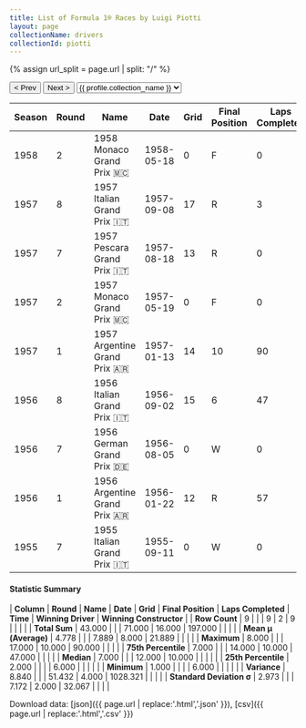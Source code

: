 ```yaml
---
title: List of Formula 1® Races by Luigi Piotti
layout: page
collectionName: drivers
collectionId: piotti
---
```


{% assign url_split = page.url | split: "/" %}
<div id="collection-navigation">
<button onclick="selector.options[selector.selectedIndex-1].value && (window.location = selector.options[selector.selectedIndex-1].value);">&lt; Prev</button>
<button onclick="selector.options[selector.selectedIndex+1].value && (window.location = selector.options[selector.selectedIndex+1].value);">Next &gt;</button>
<select id="selector" onchange="this.options[this.selectedIndex].value && (window.location = this.options[this.selectedIndex].value);">
  {% for collectionId in site.data[page.collectionName].refs %}
    {% if collectionId == page.collectionId %}
      {% assign selected = "selected" %}
    {% else %}
      {% assign selected = "" %}
    {% endif %}
    {% assign profile = site.data[page.collectionName][collectionId].profile %}
    <option value="/f1/{{ page.collectionName }}/{{ collectionId }}/{{ url_split[4] }}" {{ selected }}>{{ profile.collection_name }}</option>
  {% endfor %}
</select>
</div>

| Season | Round | Name | Date | Grid | Final Position | Laps Completed | Time | Winning Driver | Winning Constructor |
|--|--|--|--|--|--|--|--|--|--|
| 1958 | 2 | 1958 Monaco Grand Prix 🇲🇨 | 1958-05-18 | 0 | F | 0 |   | Maurice Trintignant 🇫🇷 | Cooper 🇬🇧 |
| 1957 | 8 | 1957 Italian Grand Prix 🇮🇹 | 1957-09-08 | 17 | R | 3 |   | Stirling Moss 🇬🇧 | Vanwall 🇬🇧 |
| 1957 | 7 | 1957 Pescara Grand Prix 🇮🇹 | 1957-08-18 | 13 | R | 0 |   | Stirling Moss 🇬🇧 | Vanwall 🇬🇧 |
| 1957 | 2 | 1957 Monaco Grand Prix 🇲🇨 | 1957-05-19 | 0 | F | 0 |   | Juan Fangio 🇦🇷 | Maserati 🇮🇹 |
| 1957 | 1 | 1957 Argentine Grand Prix 🇦🇷 | 1957-01-13 | 14 | 10 | 90 |   | Juan Fangio 🇦🇷 | Maserati 🇮🇹 |
| 1956 | 8 | 1956 Italian Grand Prix 🇮🇹 | 1956-09-02 | 15 | 6 | 47 |   | Stirling Moss 🇬🇧 | Maserati 🇮🇹 |
| 1956 | 7 | 1956 German Grand Prix 🇩🇪 | 1956-08-05 | 0 | W | 0 |   | Juan Fangio 🇦🇷 | Ferrari 🇮🇹 |
| 1956 | 1 | 1956 Argentine Grand Prix 🇦🇷 | 1956-01-22 | 12 | R | 57 |   | Juan Fangio 🇦🇷 | Ferrari 🇮🇹 |
| 1955 | 7 | 1955 Italian Grand Prix 🇮🇹 | 1955-09-11 | 0 | W | 0 |   | Juan Fangio 🇦🇷 | Mercedes 🇩🇪 |

#### Statistic Summary

| **Column** | **Round** | **Name** | **Date** | **Grid** | **Final Position** | **Laps Completed** | **Time** | **Winning Driver** | **Winning Constructor** |
| **Row Count** | 9 |  |  | 9 | 2 | 9 |  |  |  |
| **Total Sum** | 43.000 |  |  | 71.000 | 16.000 | 197.000 |  |  |  |
| **Mean μ (Average)** | 4.778 |  |  | 7.889 | 8.000 | 21.889 |  |  |  |
| **Maximum** | 8.000 |  |  | 17.000 | 10.000 | 90.000 |  |  |  |
| **75th Percentile** | 7.000 |  |  | 14.000 | 10.000 | 47.000 |  |  |  |
| **Median** | 7.000 |  |  | 12.000 | 10.000 |  |  |  |  |
| **25th Percentile** | 2.000 |  |  |  | 6.000 |  |  |  |  |
| **Minimum** | 1.000 |  |  |  | 6.000 |  |  |  |  |
| **Variance** | 8.840 |  |  | 51.432 | 4.000 | 1028.321 |  |  |  |
| **Standard Deviation σ** | 2.973 |  |  | 7.172 | 2.000 | 32.067 |  |  |  |

Download data: [json]({{ page.url | replace:'.html','.json' }}), [csv]({{ page.url | replace:'.html','.csv' }})

